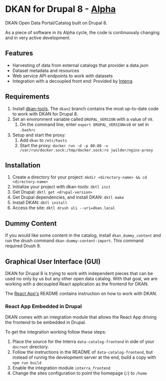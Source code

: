 # DKAN for Drupal 8 - [Alpha](https://en.wikipedia.org/wiki/Software_release_life_cycle)

DKAN Open Data Portal/Catalog built on Drupal 8.

As a piece of software in its Alpha cycle, the code is continuously changing and in very active development.

## Features

- Harvesting of data from external catalogs that provider a data.json
- Dataset metadata and resources
- Web service API endpoints to work with datasets
- Integration with a decoupled front end: Provided by [Interra](https://github.com/interra) 

## Requirements

1) Install [dkan-tools](https://github.com/GetDKAN/dkan-tools). The ``dkan2`` branch contains the most up-to-date code to work with DKAN for Drupal 8. 
1) Set an environment variable called ``DRUPAL_VERSION`` with a value of ``V8``.
    1) On the command line, enter ``export DRUPAL_VERSION=V8`` or set in ``.bashrc``
1) Setup and start the proxy:
    1) Add `dkan` to `/etc/hosts`
    1) Start the proxy: 
    ``docker run -d -p 80:80 -v /var/run/docker.sock:/tmp/docker.sock:ro jwilder/nginx-proxy`` 


## Installation

1) Create a directory for your project: ``mkdir <directory-name> && cd <directory-name>``
1) Initialize your project with dkan-tools: ``dktl init``
1) Get Drupal: ``dktl get <drupal-version>``
1) Get Drupal dependencies, and install DKAN: ``dktl make``
1) Install DKAN: ``dktl install``
1) Access the site: ``dktl drush uli --uri=dkan.local``

## Dummy Content

If you would like some content in the catalog, install ``dkan_dummy_content`` and run the drush command ``dkan-dummy-content:import``. This command required Drush 9.

## Graphical User Interface (GUI)

DKAN for Drupal 8 is trying to work with independent pieces that can be used no only by us but any other open data catalog. With that goal, we are working with a decoupled React application as the frontend for DKAN.

The [React App's](https://github.com/interra/data-catalog-frontend) README contains instruction on how to work with DKAN.

### React App Embedded in Drupal

DKAN comes with an integration module that allows the React App driving the frontend to be embedded in Drupal.

To get the integration working follow these steps:
1) Place the source for the Interra ``data-catalog-frontend`` in side of your ``docroot`` directory.
1) Follow the instructions in the README of ``data-catalog-frontend``, but instead of runnig the development server at the end, build a copy with ``npm run build``
1) Enable the integration module ``interra_frontend``
1) Change the sites configuration to point the homepage (``/``) to ``/home``
